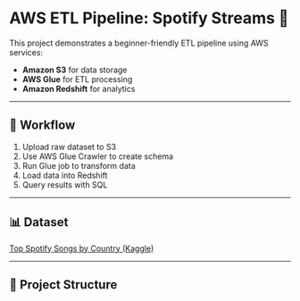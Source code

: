 # AWS ETL Pipeline: Spotify Streams 🎵

This project demonstrates a beginner-friendly ETL pipeline using AWS services:

- **Amazon S3** for data storage  
- **AWS Glue** for ETL processing  
- **Amazon Redshift** for analytics  

---

## 🚀 Workflow

1. Upload raw dataset to S3  
2. Use AWS Glue Crawler to create schema  
3. Run Glue job to transform data  
4. Load data into Redshift  
5. Query results with SQL  

---

## 📊 Dataset  

[Top Spotify Songs by Country (Kaggle)](https://www.kaggle.com/datasets/anandshaw2001/top-spotify-songs-in-countries)

---

## 📁 Project Structure


